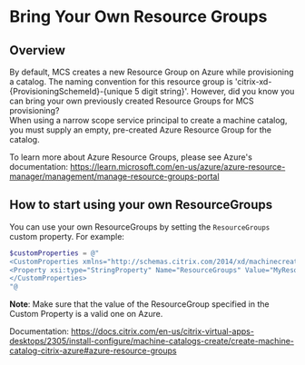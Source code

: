 # Bring Your Own Resource Groups
## Overview
By default, MCS creates a new Resource Group on Azure while provisioning a catalog. The naming convention for this resource group is 'citrix-xd-{ProvisioningSchemeId}-{unique 5 digit string}'. However, did you know you can bring your own previously created Resource Groups for MCS provisioning?  
When using a narrow scope service principal to create a machine catalog, you must supply an empty, pre-created Azure Resource Group for the catalog.

To learn more about Azure Resource Groups, please see Azure's documentation: https://learn.microsoft.com/en-us/azure/azure-resource-manager/management/manage-resource-groups-portal

## How to start using your own ResourceGroups
You can use your own ResourceGroups by setting the `ResourceGroups` custom property. For example:
```powershell
$customProperties = @"
<CustomProperties xmlns="http://schemas.citrix.com/2014/xd/machinecreation" xmlns:xsi="http://www.w3.org/2001/XMLSchema-instance">
<Property xsi:type="StringProperty" Name="ResourceGroups" Value="MyResourceGroup" />
</CustomProperties>
"@
```

**Note**: Make sure that the value of the ResourceGroup specified in the Custom Property is a valid one on Azure.

Documentation: https://docs.citrix.com/en-us/citrix-virtual-apps-desktops/2305/install-configure/machine-catalogs-create/create-machine-catalog-citrix-azure#azure-resource-groups